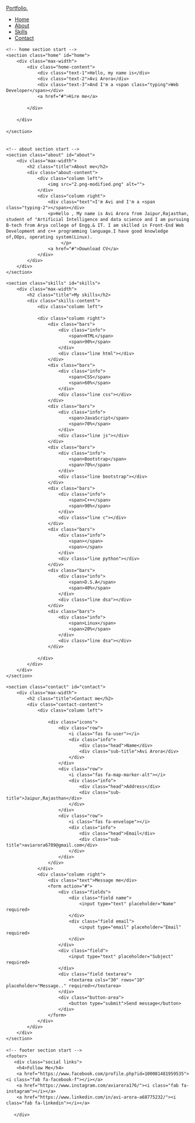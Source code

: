 <!DOCTYPE html>

<html lang="en">
<head>
    <meta charset="UTF-8">
    <meta name="viewport" content="width=device-width, initial-scale=1.0">
    <title>Personal Portfolio Website</title>
    <link rel="stylesheet" href="style1.css">
    <link rel="stylesheet" href="https://cdnjs.cloudflare.com/ajax/libs/font-awesome/5.15.3/css/all.min.css"/>
    <script src="https://code.jquery.com/jquery-3.5.1.min.js"></script>
    <script src="https://cdnjs.cloudflare.com/ajax/libs/typed.js/2.0.11/typed.min.js"></script>
    <script src="https://cdnjs.cloudflare.com/ajax/libs/waypoints/4.0.1/jquery.waypoints.min.js"></script>
    <script src="https://cdnjs.cloudflare.com/ajax/libs/OwlCarousel2/2.3.4/owl.carousel.min.js"></script>
    <link rel="stylesheet" href="https://cdnjs.cloudflare.com/ajax/libs/OwlCarousel2/2.3.4/assets/owl.carousel.min.css"/>

</head>
<body>
    <div class="scroll-up-btn">
        <i class="fas fa-angle-up"></i>
    </div>
    <nav class="navbar">
        <div class="max-width">
            <div class="logo"><a href="#">Portfo<span>lio.</span></a></div>
            <ul class="menu">
                <li><a href="#home" class="menu-btn">Home</a></li>
                <li><a href="#about" class="menu-btn">About</a></li>
                <li><a href="#skills" class="menu-btn">Skills</a></li>
                <li><a href="#contact" class="menu-btn">Contact</a></li>
            </ul>
            <div class="menu-btn">
                <i class="fas fa-bars"></i>
            </div>
        </div>
    </nav>

    <!-- home section start -->
    <section class="home" id="home">
        <div class="max-width">
            <div class="home-content">
                <div class="text-1">Hello, my name is</div>
                <div class="text-2">Avi Arora</div>
                <div class="text-3">And I'm a <span class="typing">Web Developer</span></div>
                <a href="#">Hire me</a>

            </div>

        </div>

    </section>


    <!-- about section start -->
    <section class="about" id="about">
        <div class="max-width">
            <h2 class="title">About me</h2>
            <div class="about-content">
                <div class="column left">
                    <img src="2.png-modified.png" alt="">
                </div>
                <div class="column right">
                    <div class="text">I'm Avi and I'm a <span class="typing-2"></span></div>
                    <p>Hello , My name is Avi Arora from Jaipur,Rajasthan, student of "Artificial Intelligence and data science and I am pursuing B-tech from Arya college of Engg.& IT. I am skilled in Front-End Web Development and c++ programming language.I have good knowledge of,OOps, operating system(Linux).
                         </p>
                    <a href="#">Download CV</a>
                </div>
            </div>
        </div>
    </section>
 <!-- skills section start -->
    <section class="skills" id="skills">
        <div class="max-width">
            <h2 class="title">My skills</h2>
            <div class="skills-content">
                <div class="column left">

                <div class="column right">
                    <div class="bars">
                        <div class="info">
                            <span>HTML</span>
                            <span>90%</span>
                        </div>
                        <div class="line html"></div>
                    </div>
                    <div class="bars">
                        <div class="info">
                            <span>CSS</span>
                            <span>60%</span>
                        </div>
                        <div class="line css"></div>
                    </div>
                    <div class="bars">
                        <div class="info">
                            <span>JavaScript</span>
                            <span>70%</span>
                        </div>
                        <div class="line js"></div>
                    </div>
                    <div class="bars">
                        <div class="info">
                            <span>Bootstrap</span>
                            <span>70%</span>
                        </div>
                        <div class="line bootstrap"></div>
                    </div>
                    <div class="bars">
                        <div class="info">
                            <span>C++</span>
                            <span>90%</span>
                        </div>
                        <div class="line c"></div>
                    </div>
                    <div class="bars">
                        <div class="info">
                            <span></span>
                            <span></span>
                        </div>
                        <div class="line python"></div>
                    </div>
                    <div class="bars">
                        <div class="info">
                            <span>D.S.A</span>
                            <span>40%</span>
                        </div>
                        <div class="line dsa"></div>
                    </div>
                    <div class="bars">
                        <div class="info">
                            <span>Linux</span>
                            <span>20%</span>
                        </div>
                        <div class="line dsa"></div>
                    </div>

                </div>
            </div>
        </div>
    </section>
 <!-- contact section start -->
    <section class="contact" id="contact">
        <div class="max-width">
            <h2 class="title">Contact me</h2>
            <div class="contact-content">
                <div class="column left">

                    <div class="icons">
                        <div class="row">
                            <i class="fas fa-user"></i>
                            <div class="info">
                                <div class="head">Name</div>
                                <div class="sub-title">Avi Arora</div>
                            </div>
                        </div>
                        <div class="row">
                            <i class="fas fa-map-marker-alt"></i>
                            <div class="info">
                                <div class="head">Address</div>
                                <div class="sub-title">Jaipur,Rajasthan</div>
                            </div>
                        </div>
                        <div class="row">
                            <i class="fas fa-envelope"></i>
                            <div class="info">
                                <div class="head">Email</div>
                                <div class="sub-title">aviarora6789@gmail.com</div>
                            </div>
                        </div>
                    </div>
                </div>
                <div class="column right">
                    <div class="text">Message me</div>
                    <form action="#">
                        <div class="fields">
                            <div class="field name">
                                <input type="text" placeholder="Name" required>
                            </div>
                            <div class="field email">
                                <input type="email" placeholder="Email" required>
                            </div>
                        </div>
                        <div class="field">
                            <input type="text" placeholder="Subject" required>
                        </div>
                        <div class="field textarea">
                            <textarea cols="30" rows="10" placeholder="Message.." required></textarea>
                        </div>
                        <div class="button-area">
                            <button type="submit">Send message</button>
                        </div>
                    </form>
                </div>
            </div>
        </div>
    </section>

    <!-- footer section start -->
    <footer>
       <div class="social links">
        <h4>Follow Me</h4>
        <a href="https://www.facebook.com/profile.php?id=100081481959535"><i class="fab fa-facebook-f"></i></a>
        <a href="https://www.instagram.com/aviarora176/"><i class="fab fa-instagram"></i></a>
        <a href="https://www.linkedin.com/in/avi-arora-a68775232/"><i class="fab fa-linkedin"></i></a>

       </div>
</footer>
    <script src="scrip1.js"></script>
</body>
</html>

